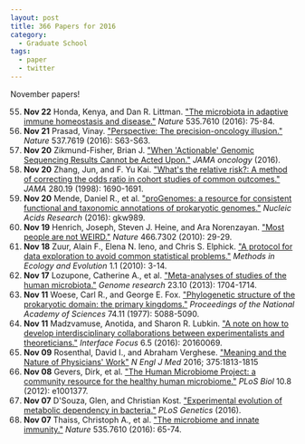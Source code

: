 ```yaml
---
layout: post
title: 366 Papers for 2016
category:
  - Graduate School
tags:
  - paper
  - twitter
---
```


November papers!

<!--break-->

55. **Nov 22** Honda, Kenya, and Dan R. Littman. ["The microbiota in adaptive
    immune homeostasis and disease."][nov22honda] *Nature* 535.7610 (2016): 75-84.
54. **Nov 21** Prasad, Vinay. ["Perspective: The precision-oncology
    illusion."][nov21prasad] *Nature* 537.7619 (2016): S63-S63.
53. **Nov 20** Zikmund-Fisher, Brian J. ["When 'Actionable' Genomic Sequencing
    Results Cannot be Acted Upon."][nov20zik] *JAMA oncology* (2016).
52. **Nov 20** Zhang, Jun, and F. Yu Kai. ["What's the relative risk?: A method
    of correcting the odds ratio in cohort studies of common
    outcomes."][nov20zhang] *JAMA* 280.19 (1998): 1690-1691.
51. **Nov 20** Mende, Daniel R., et al. ["proGenomes: a resource for consistent
    functional and taxonomic annotations of prokaryotic genomes."][nov20mende]
    *Nucleic Acids Research* (2016): gkw989.
50. **Nov 19** Henrich, Joseph, Steven J. Heine, and Ara Norenzayan. ["Most
    people are not WEIRD."][nov19henrich] *Nature* 466.7302 (2010): 29-29.
49. **Nov 18** Zuur, Alain F., Elena N. Ieno, and Chris S. Elphick. ["A protocol
    for data exploration to avoid common statistical problems."][nov18zuur]
    *Methods in Ecology and Evolution* 1.1 (2010): 3-14.
48. **Nov 17** Lozupone, Catherine A., et al. ["Meta-analyses of studies of the
    human microbiota."][nov17lozu] *Genome research* 23.10 (2013): 1704-1714.
47. **Nov 11** Woese, Carl R., and George E. Fox. ["Phylogenetic structure of
    the prokaryotic domain: the primary kingdoms."][nov11woese] *Proceedings of
    the National Academy of Sciences* 74.11 (1977): 5088-5090.
46. **Nov 11** Madzvamuse, Anotida, and Sharon R. Lubkin. ["A note on how to
    develop interdisciplinary collaborations between experimentalists and
    theoreticians."][nov11mad] *Interface Focus* 6.5 (2016): 20160069.
45. **Nov 09** Rosenthal, David I., and Abraham Verghese. ["Meaning and the
    Nature of Physicians' Work"][nov09rosenthal] *N Engl J Med* 2016; 375:1813-1815
44. **Nov 08** Gevers, Dirk, et al. ["The Human Microbiome Project: a community
    resource for the healthy human microbiome."][nov08gevers] *PLoS Biol* 10.8
    (2012): e1001377.
43. **Nov 07** D'Souza, Glen, and Christian Kost. ["Experimental evolution of
    metabolic dependency in bacteria."][nov07glen] *PLoS Genetics* (2016).
42. **Nov 07** Thaiss, Christoph A., et al. ["The microbiome and innate
    immunity."][nov07thaiss] *Nature* 535.7610 (2016): 65-74.

[nov22honda]: https://doi.org/10.1038/nature18848
[nov21prasad]: https://doi.org/10.1038/537S63a
[nov20zik]: https://doi.org/10.1001/jamaoncol.2016.3283
[nov20zhang]: https://doi.org/10.1001/jama.280.19.1690
[nov20mende]: https://doi.org/10.1093/nar/gkw989
[nov19henrich]: https://doi.org/10.1038/466029a
[nov18zuur]: https://doi.org/10.1111/j.2041-210X.2009.00001.x
[nov17lozu]: https://doi.org/10.1101/gr.151803.112
[nov11woese]: https://doi.org/10.1073/pnas.74.11.5088
[nov11mad]: https://doi.org/10.1098/rsfs.2016.0069
[nov09rosenthal]: https://doi.org/10.1056/NEJMp1609055
[nov08gevers]: http://dx.doi.org/10.1371/journal.pbio.1001377
[nov07glen]: http://dx.doi.org/10.1371/journal.pgen.1006364
[nov07thaiss]: http://www.nature.com/nature/journal/v535/n7610/abs/nature18847.html
